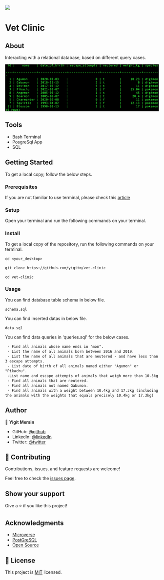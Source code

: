 ![](https://img.shields.io/badge/Microverse-blueviolet)

# Vet Clinic

## About

Interacting with a relational database, based on different query cases.

![App_Gif](./table.png)

## Tools

- Bash Terminal
- PosgreSql App
- SQL

## Getting Started

To get a local copy; follow the below steps.

### Prerequisites

If you are not familiar to use terminal, please check this [article](https://www.theodinproject.com/courses/web-development-101/lessons/command-line-basics-web-development-101)

### Setup

Open your terminal and run the following commands on your terminal.

### Install

To get a local copy of the repository, run the following commands on your terminal.

```
cd <your_desktop>
```

```
git clone https://github.com/yigitm/vet-clinic
```

```
cd vet-clinic
```

### Usage

You can find database table schema in below file.

```
schema.sql
```

You can find inserted datas in below file.

```
data.sql
```

You can find data queries in 'queries.sql' for the below cases.

```
 - Find all animals whose name ends in "mon".
 - List the name of all animals born between 2016 and 2019.
 - List the name of all animals that are neutered - and have less than 3 escape attempts.
 - List date of birth of all animals named either "Agumon" or "Pikachu".
 -List name and escape attempts of animals that weigh more than 10.5kg
 - Find all animals that are neutered.
 - Find all animals not named Gabumon.
 - Find all animals with a weight between 10.4kg and 17.3kg (including the animals with the weights that equals precisely 10.4kg or 17.3kg)
```

## Author

👤 **Yigit Mersin**

- GitHub: [@github](https://github.com/ygtmrsn)
- LinkedIn: [@linkedIn](linkedin.com/in/yigitmersin)
- Twitter: [@twitter](https://twitter.com/ygtmrsn)

## 🤝 Contributing

Contributions, issues, and feature requests are welcome!

Feel free to check the [issues page](https://github.com/yigitm/vet-clinic/issues).

## Show your support

Give a ⭐️ if you like this project!

## Acknowledgments

- [Microverse](https://www.microverse.org/)
- [PostGreSQL](https://www.postgresql.org/)
- [Open Source](https://en.wikipedia.org/wiki/Open_source)

## 📝 License

This project is [MIT](./MIT.md) licensed.
